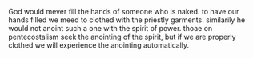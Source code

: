 God would mever fill the hands of someone who
is naked. to have our hands filled we meed to
clothed with the priestly garments. similarily
he would not anoint such a one with the spirit
of power. thoae on pentecostalism seek the anointing
of the spirit, but if we are properly clothed we
will experience the anointing automatically.
